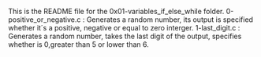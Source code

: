 This is the README file for the 0x01-variables_if_else_while folder.
0-positive_or_negative.c : Generates a random number, its output is specified whether it´s a positive, negative or equal to zero interger.
1-last_digit.c : Generates a random number, takes the last digit of the output, specifies whether is 0,greater than 5 or lower than 6.
